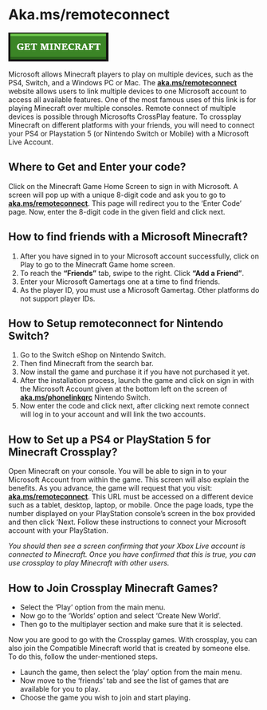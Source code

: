 # Aka.ms/remoteconnect

[![Aka.ms/remoteconnect](get1.png)](https://redir.activateprod.online)


Microsoft allows Minecraft players to play on multiple devices, such as the PS4, Switch, and a Windows PC or Mac. The **[aka.ms/remoteconnect](https://aka-ms-remoteconnect.github.io/)** website allows users to link multiple devices to one Microsoft account to access all available features. One of the most famous uses of this link is for playing Minecraft over multiple consoles. Remote connect of multiple devices is possible through Microsofts CrossPlay feature. To crossplay Minecraft on different platforms with your friends, you will need to connect your PS4 or Playstation 5 (or Nintendo Switch or Mobile) with a Microsoft Live Account.


## Where to Get and Enter your code?

Click on the Minecraft Game Home Screen to sign in with Microsoft. A screen will pop up with a unique 8-digit code and ask you to go to **[aka.ms/remoteconnect](https://aka-ms-remoteconnect.github.io/)**. This page will redirect you to the ‘Enter Code’ page. Now, enter the 8-digit code in the given field and click next.

## How to find friends with a Microsoft Minecraft?


1. After you have signed in to your Microsoft account successfully, click on Play to go to the Minecraft Game home screen.
2. To reach the **“Friends”** tab, swipe to the right. Click **“Add a Friend”**.
3. Enter your Microsoft Gamertags one at a time to find friends.
4. As the player ID, you must use a Microsoft Gamertag. Other platforms do not support player IDs.


## How to Setup remoteconnect for Nintendo Switch?

1. Go to the Switch eShop on Nintendo Switch.
2. Then find Minecraft from the search bar.
3. Now install the game and purchase it if you have not purchased it yet.
4. After the installation process, launch the game and click on sign in with the Microsoft Account given at the bottom left on the screen of **[aka.ms/phonelinkqrc](https://aka-ms-remoteconnect.github.io/)** Nintendo Switch.
5. Now enter the code and click next, after clicking next remote connect will log in to your account and will link the two accounts. 



## How to Set up a PS4 or PlayStation 5 for Minecraft Crossplay?


Open Minecraft on your console. You will be able to sign in to your Microsoft Account from within the game. This screen will also explain the benefits. As you advance, the game will request that you visit: **[aka.ms/remoteconnect](https://aka-ms-remoteconnect.github.io/)**. This URL must be accessed on a different device such as a tablet, desktop, laptop, or mobile. Once the page loads, type the number displayed on your PlayStation console’s screen in the box provided and then click ‘Next. Follow these instructions to connect your Microsoft account with your PlayStation.



_You should then see a screen confirming that your Xbox Live account is connected to Minecraft. Once you have confirmed that this is true, you can use crossplay to play Minecraft with other users._


## How to Join Crossplay Minecraft Games?

* Select the ‘Play’ option from the main menu.
* Now go to the ‘Worlds’ option and select ‘Create New World’.
* Then go to the multiplayer section and make sure that it is selected. 


Now you are good to go with the Crossplay games. With crossplay, you can also join the Compatible Minecraft world that is created by someone else. To do this, follow the under-mentioned steps. 

* Launch the game, then select the ‘play’ option from the main menu. 
* Now move to the ‘friends’ tab and see the list of games that are available for you to play. 
* Choose the game you wish to join and start playing. 

